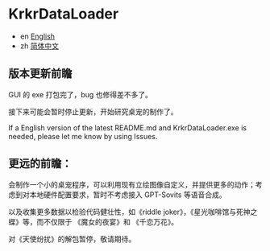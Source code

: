 # KrkrDataLoader

- en [English](docs/README-en.md)
- zh [简体中文](docs/README-zh.md)

## 版本更新前瞻

GUI 的 exe 打包完了，bug 也修得差不多了。

接下来可能会暂时停止更新，开始研究桌宠的制作了。

If a English version of the latest README.md and KrkrDataLoader.exe is needed, please let me know by using Issues.

## 更远的前瞻：

会制作一个小的桌宠程序，可以利用现有立绘图像自定义，并提供更多的动作；考虑到对本地硬件配置要求，暂时不考虑接入 GPT-Sovits 等语音合成。

以及收集更多数据以检验代码健壮性，如《riddle joker》，《星光咖啡馆与死神之蝶》等，而不仅限于 《魔女的夜宴》和 《千恋万花》。

对《天使纷扰》的解包暂停，敬请期待。

